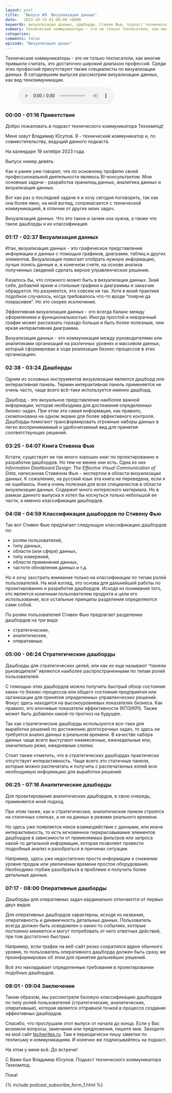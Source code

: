 ```yaml
---
layout: post
title:  "Выпуск #9. Визуализация данных"
date:   2023-10-19 01:00:00 +0000
keywords: визуализация данных, дашборды, Стивен Фью, подкаст технического коммуникатора, техкомпод, Information Dashboard Design The Effective Visual Communication of Data, Stephen Few
summary: Технические коммуникаторы - это не только техписатели, как многие привыкли считать, это достаточно широкий диапазон профессий. Среди этих профессий присутствуют также специалисты по визуализации данных. В  сегодняшнем выпуске рассмотрим визуализацию данных, как вид техкоммуникации.
categories: 
comments: false
episode: "Визуализация даных"
---
```


Технические коммуникаторы - это не только техписатели, как многие привыкли считать, это достаточно широкий диапазон профессий. Среди этих профессий присутствуют также специалисты по визуализации данных. В  сегодняшнем выпуске рассмотрим визуализацию данных, как вид техкоммуникации. 

<!--more-->

<figure>
    <figcaption></figcaption>
    <audio controls src="https://techcommpod.s3.eu-north-1.amazonaws.com/episodes/009_episode_final.mp3">
        <a href="https://techcommpod.s3.eu-north-1.amazonaws.com/episodes/009_episode_final.mp3"> Скачать файл </a>
    </audio>
</figure>

### 00:00 - 01:16 Приветствие

Добро пожаловать в подкаст технического коммуникатора Техкомпод!

Меня зовут Владимир Юсупов. Я - технический коммуникатор и, по совместительству, ведущий данного подкаста.

На календаре 19 октября 2023 года. 

Выпуск номер девять.

Как я ранее уже говорил, что по основному профилю своей профессиональной деятельности являюсь BI-консультантом. Мои основные задачи - разработка хранилищ данных, аналитика данных и визуализация данных.

Вот как раз о последней задаче я и хочу сегодня поговорить, так как она более явно, на мой взгляд, соприкасается с технической коммуникацией, в отличии от других моих задач.

Визуализация данных. Что это такое и зачем она нужна, а также что такое дашборды и их классификация. 

### 01:17 - 02:37 Визуализация данных

Итак, визуализация данных - это графическое представление информации и данных с помощью графиков, диаграмм, таблиц и других элементов. Визуализация помогает отобрать нужную информацию, лучше понять данные и, в конечном счете, на основе анализа полученных сведений сделать верное управленческое решение. 

Казалось бы, что сложного может быть в визуализации данных. Знай себе, добавляй яркие и стильные графики и диаграммы и заказчик обрадуется. Но разумеется, это совсем не так. Хотя в моей практике подобное случалось, когда требовалось что-то вроде “поярче да покрасивее”. Но это скорее исключение.

Эффективная визуализация данных - это всегда баланс между оформлением и функциональностью. Иногда простой и невзрачный график может рассказать гораздо больше и быть более полезным, чем яркая интерактивная диаграмма. 

Визуализация данных - это коммуникация между руководителями или аналитиками организаций на различных уровнях и массивом данных, который сформирован в ходе реализации бизнес-процессов в этих организациях. 

### 02:38 - 03:24 Дашборды

Одним из основных инструментов визуализации является дашборд или интерактивная панель. Термин интерактивная панель применяется не очень часто, чаще всего всё-таки используется именно дашборд. 

Дашборд -  это визуальное представление наиболее важной информации, которая необходима для достижения определенных бизнес-задач. При этом эта самая информация, как правило, скомпонована на одном экране для более эффективного контроля. Дашборды помогают трансформировать огромные наборы данных в легко воспринимаемый и удобочитаемый вид для принятия соответствующих решений.

### 03:25 - 04:07 Книга Стивена Фью

Кстати, существует не так много хороших книг по проектированию и разработке дашбордов. Но тем не менее они есть. Одна из них *Information Dashboard Design: The Effective Visual Communication of Data*, написанная Стивеном Фью - экспертом в области визуализации данных. К сожалению, на русский язык эта книга не переведена, если я не ошибаюсь. Книга очень полезная для всех специалистов в области визуализации данных. Содержит много интересного материала. Но в рамках данного выпуска я хотел бы коснуться только небольшой ее части, а именно классификации дашбордов.

### 04:08 - 04:59 Классификация дашбордов по Стивену Фью

Так вот Стивен Фью предлагает следующую классификацию дашбордов по:

- ролям пользователей,
- типу данных,
- области (или сфере) данных,
- типу измерений,
- области применения данных,
- частоте обновления данных и т.д.

Но я хочу заострить внимание только на классификации по типам ролей пользователей. На мой взгляд, это основа для дальнейшей работы по проектированию и разработке дашбордов. Исходя из понимания того, кто является конечным пользователем продукта и цели его использования, все остальные принципы разделения определяются сами собой.

По ролям пользователей Стивен Фью предлагает разделение дашбордов на три вида:

- стратегические,
- аналитические,
- оперативные. 

### 05:00 - 06:24 Стратегические дашборды

Дашборды для стратегических целей, или как их еще называют “панели руководителя” являются наиболее распространенными по типам ролей пользователей. 

С помощью этих дашбордов можно получить быстрый обзор состояния каких-то бизнес-процессов или общего состояния предприятия или организации для принятия определенных управленческих решений. Фокус здесь находится на высокоуровневых показателях бизнеса. Как правило, это ключевые показатели эффективности (КПЭ/KPI). Также может быть добавлен какой-то прогноз на будущее. 

Так как стратегические дашборды используются все-таки для выработки решений по достижению долгосрочных задач, то здесь не требуется анализ данных в реальном времени. В качестве набора данных чаще всего выступают ежемесячные, еженедельные или, значительно реже, ежедневные слепки. 

Стоит также отметить, что в стратегических дашбордах практически отсутствует интерактивность. Чаще всего это статичные панели, которые можно распечатать и получить с распечатанных копий всю необходимую информацию для выработки решений.

### 06:25 - 07:16 Аналитические дашборды

Для проектирования аналитических дашбордов, в свою очередь, применяется иной подход. 

При этом также, как и стратегические, аналитические панели строятся на статичных слепках, а не на данных в режиме реального времени. 

Но здесь уже появляется некое взаимодействие с данными, или иначе интерактивность, то есть мгновенное перерисовывание элементов дашбордов в зависимости от применяемых фильтров или запроса какой-то детальной информации, которая позволяет провести подробный анализ и разобраться в причинах ситуации. 

Например, здесь уже недостаточно просто информации о снижении уровня продаж или увеличении времени простоя оборудования. Необходимо глубже разобраться в проблеме и получить более детальные данные.

### 07:17 - 08:00 Оперативные дашборды

Дашборды для оперативных задач кардинально отличаются от первых двух видов. 

Для оперативных дашбордов характерны, исходя из названия, оперативность и динамичность детальных данных. Пользователь всегда должен быть осведомлен о каких-то событиях, которые постоянно меняются и могут потребовать от него ответных действий, при том достаточно быстрых. 

Например, если трафик на веб-сайт резко сократился вдвое обычного уровня, то пользователь оперативного дашборда должен быть сразу же проинформирован об этом для принятия дальнейших решений. 

Всё это накладывает определенные требования в проектировании подобных дашбордов.

### 08:01 - 09:04 Заключение

Таким образом, мы рассмотрели базовую классификацию дашбордов по типу ролей пользователей (стратегические, аналитические, оперативные), которая является отправной точкой в процессе создания эффективных дашбордов.

Спасибо, что прослушали этот выпуск от начала до конца. Если у Вас возникли вопросы, замечания или предложения, пишите мне. Заходите на мой сайт [techwritex.ru](https://techwritex.ru/). Там я периодически пишу заметки по техписьму и коммуникациям. И конечно же подписывайтесь на подкаст.

На этом у меня всё. До встречи!

С Вами был Владимир Юсупов. Подкаст технического коммуникатора Техкомпод. 

Пока!

{% include podcast_subscribe_form_1.html %}